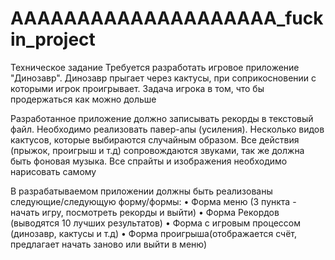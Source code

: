 # AAAAAAAAAAAAAAAAAAAA_fuckin_project
Техническое задание
Требуется разработать игровое приложение "Динозавр". Динозавр прыгает через кактусы, при соприкосновении с которыми игрок проигрывает. Задача игрока в том, что бы продержаться как можно дольше

Разработанное приложение должно записывать рекорды в текстовый файл. Необходимо реализовать павер-апы (усиления). Несколько видов кактусов, которые выбираются случайным образом. Все действия (прыжок, проигрыш и т.д) сопровождаются звуками, так же должна быть фоновая музыка. Все спрайты и изображения необходимо нарисовать самому

В разрабатываемом приложении должны быть реализованы следующие/следующую форму/формы: 
•	Форма меню (3 пункта  - начать игру, посмотреть рекорды и выйти)
•	Форма Рекордов (выводятся 10 лучших результатов)
•	Форма с игровым процессом (динозавр, кактусы и т.д)
•	Форма проигрыша(отображается счёт, предлагает начать заново или выйти в меню)
